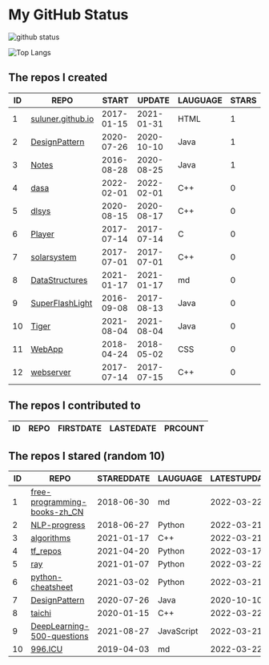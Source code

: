 # My GitHub Status

<img src="https://github-readme-stats-1.yihong0618.vercel.app/api?username=ThaddeusJiang&show_icons=true&&&hide_title=true&count_private=true" alt="github status" />

![Top Langs](https://github-readme-stats-1.yihong0618.vercel.app/api/top-langs/?username=ThaddeusJiang&layout=compact)

<!--START_SECTION:my_github-->
## The repos I created
| ID |                               REPO                                |   START    |   UPDATE   | LAUGUAGE | STARS |
|----|-------------------------------------------------------------------|------------|------------|----------|-------|
|  1 | [suluner.github.io](https://github.com/suluner/suluner.github.io) | 2017-01-15 | 2021-01-31 | HTML     |     1 |
|  2 | [DesignPattern](https://github.com/suluner/DesignPattern)         | 2020-07-26 | 2020-10-10 | Java     |     1 |
|  3 | [Notes](https://github.com/suluner/Notes)                         | 2016-08-28 | 2020-08-25 | Java     |     1 |
|  4 | [dasa](https://github.com/suluner/dasa)                           | 2022-02-01 | 2022-02-01 | C++      |     0 |
|  5 | [dlsys](https://github.com/suluner/dlsys)                         | 2020-08-15 | 2020-08-17 | C++      |     0 |
|  6 | [Player](https://github.com/suluner/Player)                       | 2017-07-14 | 2017-07-14 | C        |     0 |
|  7 | [solarsystem](https://github.com/suluner/solarsystem)             | 2017-07-01 | 2017-07-01 | C++      |     0 |
|  8 | [DataStructures](https://github.com/suluner/DataStructures)       | 2021-01-17 | 2021-01-17 | md       |     0 |
|  9 | [SuperFlashLight](https://github.com/suluner/SuperFlashLight)     | 2016-09-08 | 2017-08-13 | Java     |     0 |
| 10 | [Tiger](https://github.com/suluner/Tiger)                         | 2021-08-04 | 2021-08-04 | Java     |     0 |
| 11 | [WebApp](https://github.com/suluner/WebApp)                       | 2018-04-24 | 2018-05-02 | CSS      |     0 |
| 12 | [webserver](https://github.com/suluner/webserver)                 | 2017-07-14 | 2017-07-15 | C++      |     0 |

## The repos I contributed to
| ID | REPO | FIRSTDATE | LASTEDATE | PRCOUNT |
|----|------|-----------|-----------|---------|

## The repos I stared (random 10)
| ID |                                           REPO                                            | STAREDDATE |  LAUGUAGE  | LATESTUPDATE |
|----|-------------------------------------------------------------------------------------------|------------|------------|--------------|
|  1 | [free-programming-books-zh_CN](https://github.com/justjavac/free-programming-books-zh_CN) | 2018-06-30 | md         | 2022-03-22   |
|  2 | [NLP-progress](https://github.com/sebastianruder/NLP-progress)                            | 2018-06-27 | Python     | 2022-03-21   |
|  3 | [algorithms](https://github.com/xtaci/algorithms)                                         | 2021-01-17 | C++        | 2022-03-21   |
|  4 | [tf_repos](https://github.com/lambdaji/tf_repos)                                          | 2021-04-20 | Python     | 2022-03-17   |
|  5 | [ray](https://github.com/ray-project/ray)                                                 | 2021-01-07 | Python     | 2022-03-22   |
|  6 | [python-cheatsheet](https://github.com/gto76/python-cheatsheet)                           | 2021-03-02 | Python     | 2022-03-21   |
|  7 | [DesignPattern](https://github.com/suluner/DesignPattern)                                 | 2020-07-26 | Java       | 2020-10-10   |
|  8 | [taichi](https://github.com/taichi-dev/taichi)                                            | 2020-01-15 | C++        | 2022-03-22   |
|  9 | [DeepLearning-500-questions](https://github.com/scutan90/DeepLearning-500-questions)      | 2021-08-27 | JavaScript | 2022-03-21   |
| 10 | [996.ICU](https://github.com/996icu/996.ICU)                                              | 2019-04-03 | md         | 2022-03-22   |

<!--END_SECTION:my_github-->